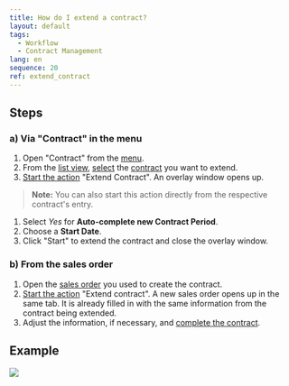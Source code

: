 ```yaml
---
title: How do I extend a contract?
layout: default
tags:
  - Workflow
  - Contract Management
lang: en
sequence: 20
ref: extend_contract
---
```


## Steps

### a) Via "Contract" in the menu
1. Open "Contract" from the [menu](Menu).
1. From the [list view](ViewModes), [select](RecordSelection) the [contract](Create_contract) you want to extend.
1. [Start the action](StartAction) "Extend Contract". An overlay window opens up.
 >**Note:** You can also start this action directly from the respective contract's entry.

1. Select *Yes* for **Auto-complete new Contract Period**.
1. Choose a **Start Date**.
1. Click "Start" to extend the contract and close the overlay window.

### b) From the sales order
1. Open the [sales order](Menu) you used to create the contract.
1. [Start the action](StartAction) "Extend contract". A new sales order opens up in the same tab. It is already filled in with the same information from the contract being extended.
1. Adjust the information, if necessary, and [complete the contract](DocumentProcessingComplete).

## Example
![](assets/Extend_contract.gif)

